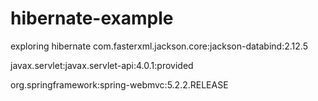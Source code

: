# hibernate-example
exploring hibernate
com.fasterxml.jackson.core:jackson-databind:2.12.5

javax.servlet:javax.servlet-api:4.0.1:provided

org.springframework:spring-webmvc:5.2.2.RELEASE
